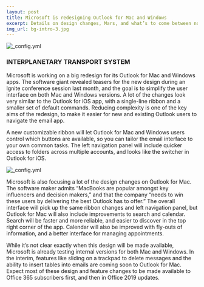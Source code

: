 ```yaml
---
layout: post
title: Microsoft is redesigning Outlook for Mac and Windows
excerpt: Details on design changes, Mars, and what’s to come between now and 2022
img_url: bg-intro-3.jpg
---
```

![_config.yml](http://cdn.vox-cdn.com/thumbor/PWhYdVK6b-xrSDaeJDDpF6SAKqA=/0x0:915x558/920x613/filters:focal(385x206:531x352):format(webp)/cdn.vox-cdn.com/uploads/chorus_image/image/57162513/outlookformac.0.png)

### INTERPLANETARY TRANSPORT SYSTEM
Microsoft is working on a big redesign for its Outlook for Mac and Windows apps. The software giant revealed teasers for the new design during an Ignite conference session last month, and the goal is to simplify the user interface on both Mac and Windows versions. A lot of the changes look very similar to the Outlook for iOS app, with a single-line ribbon and a smaller set of default commands. Reducing complexity is one of the key aims of the redesign, to make it easier for new and existing Outlook users to navigate the email app.

A new customizable ribbon will let Outlook for Mac and Windows users control which buttons are available, so you can tailor the email interface to your own common tasks. The left navigation panel will include quicker access to folders across multiple accounts, and looks like the switcher in Outlook for iOS.

![_config.yml](https://cdn.vox-cdn.com/thumbor/Phr3TrrBznp-3EWtPwhG9a1aa88=/800x0/filters:no_upscale()/cdn.vox-cdn.com/uploads/chorus_asset/file/9468893/outlookformac2.jpg)

Microsoft is also focusing a lot of the design changes on Outlook for Mac. The software maker admits “MacBooks are popular amongst key influencers and decision makers,” and that the company “needs to win these users by delivering the best Outlook has to offer.” The overall interface will pick up the same ribbon changes and left navigation panel, but Outlook for Mac will also include improvements to search and calendar. Search will be faster and more reliable, and easier to discover in the top right corner of the app. Calendar will also be improved with fly-outs of information, and a better interface for managing appointments.

While it’s not clear exactly when this design will be made available, Microsoft is already testing internal versions for both Mac and Windows. In the interim, features like sliding on a trackpad to delete messages and the ability to insert tables into emails are coming soon to Outlook for Mac. Expect most of these design and feature changes to be made available to Office 365 subscribers first, and then in Office 2019 updates.
